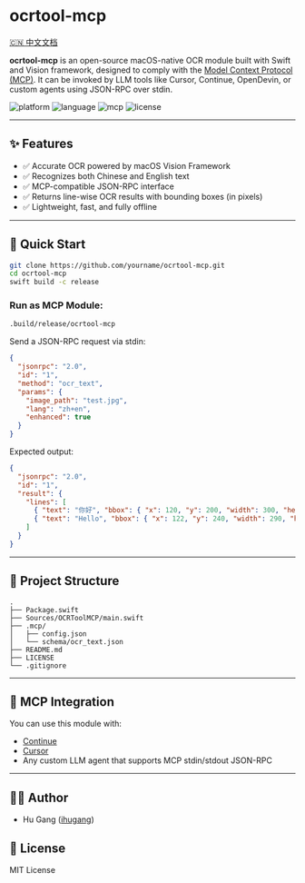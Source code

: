 # ocrtool-mcp

[🇨🇳 中文文档](README.zh.md)

**ocrtool-mcp** is an open-source macOS-native OCR module built with Swift and Vision framework, designed to comply with the [Model Context Protocol (MCP)](https://mcp-lang.org). It can be invoked by LLM tools like Cursor, Continue, OpenDevin, or custom agents using JSON-RPC over stdin.

![platform](https://img.shields.io/badge/platform-macOS-blue)
![language](https://img.shields.io/badge/language-Swift-orange)
![mcp](https://img.shields.io/badge/MCP-compatible-brightgreen)
![license](https://img.shields.io/github/license/yourname/ocrtool-mcp)

---

## ✨ Features

- ✅ Accurate OCR powered by macOS Vision Framework
- ✅ Recognizes both Chinese and English text
- ✅ MCP-compatible JSON-RPC interface
- ✅ Returns line-wise OCR results with bounding boxes (in pixels)
- ✅ Lightweight, fast, and fully offline

---

## 🚀 Quick Start

```bash
git clone https://github.com/yourname/ocrtool-mcp.git
cd ocrtool-mcp
swift build -c release
```

### Run as MCP Module:
```bash
.build/release/ocrtool-mcp
```

Send a JSON-RPC request via stdin:
```json
{
  "jsonrpc": "2.0",
  "id": "1",
  "method": "ocr_text",
  "params": {
    "image_path": "test.jpg",
    "lang": "zh+en",
    "enhanced": true
  }
}
```

Expected output:
```json
{
  "jsonrpc": "2.0",
  "id": "1",
  "result": {
    "lines": [
      { "text": "你好", "bbox": { "x": 120, "y": 200, "width": 300, "height": 20 } },
      { "text": "Hello", "bbox": { "x": 122, "y": 240, "width": 290, "height": 20 } }
    ]
  }
}
```

---

## 📁 Project Structure

```
.
├── Package.swift
├── Sources/OCRToolMCP/main.swift
├── .mcp/
│   ├── config.json
│   └── schema/ocr_text.json
├── README.md
├── LICENSE
└── .gitignore
```

---

## 📘 MCP Integration

You can use this module with:
- [Continue](https://github.com/continuedev/continue)
- [Cursor](https://cursor.sh)
- Any custom LLM agent that supports MCP stdin/stdout JSON-RPC

---

## 👨‍💻 Author

- Hu Gang ([ihugang](https://github.com/ihugang))

## 📝 License

MIT License
